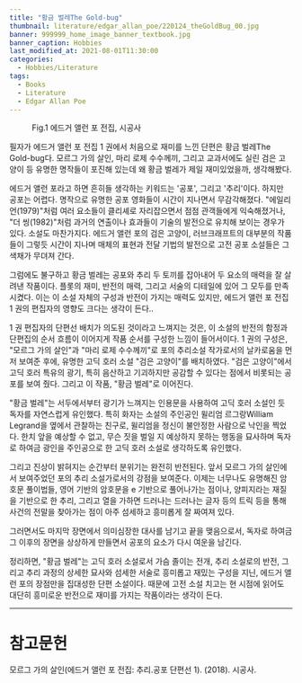```yaml
---
title: "황금 벌레The Gold-bug"
thumbnail: literature/edgar_allan_poe/220124_theGoldBug_00.jpg
banner: 999999_home_image_banner_textbook.jpg
banner_caption: Hobbies
last_modified_at: 2021-08-01T11:30:00
categories:
  - Hobbies/Literature
tags:
  - Books
  - Literature
  - Edgar Allan Poe
---
```


<figure class="align-center" style="width: 200px">
  <a href="/assets/images/literature/edgar_allan_poe/220120_EdgarAllanPoe_00.jpg">
  <img src="{{ site.url }}{{ site.baseurl }}/assets/images/literature/edgar_allan_poe/220120_EdgarAllanPoe_00.jpg" alt="">
  </a>
  <figcaption>
  Fig.1 에드거 앨런 포 전집, 시공사
  </figcaption>
</figure>

필자가 에드거 앨런 포 전집 1 권에서 처음으로 재미를 느낀 단편은 황금 벌레The Gold-bug다. 모르그 가의 살인, 마리 로제 수수께끼, 그리고 교과서에도 실린 검은 고양이 등 유명한 명작들이 포진해 있는데 왜 황금 벌레가 제일 재미있었을까, 생각해봤다.

에드거 앨런 포라고 하면 흔히들 생각하는 키워드는 '공포', 그리고 '추리'이다. 하지만 공포는 어렵다. 명작으로 유명한 공포 영화들이 시간이 지나면서 무감각해졌다. "에일리언(1979)"처럼 여러 요소들이 클리셰로 자리잡으면서 점점 관객들에게 익숙해졌거나, "더 씽(1982)"처럼 과거의 연출이나 효과들이 기술의 발전으로 유치해 보이는 경우가 있다. 소설도 마찬가지다. 에드거 앨런 포의 검은 고양이, 러브크래프트의 대부분의 작품들이 그렇듯 시간이 지나며 매체의 표현과 전달 기법의 발전으로 고전 공포 소설들은 그 색채가 무뎌져 간다.

그럼에도 불구하고 황금 벌레는 공포와 추리 두 토끼를 잡아내어 두 요소의 매력을 잘 살려낸 작품이다. 플롯의 재미, 반전의 매력, 그리고 서술의 디테일에 있어 그 모두를 만족시켰다. 이는 이 소설 자체의 구성과 반전이 가지는 매력도 있지만, 에드거 앨런 포 전집 1 권의 편집자의 영향도 크다는 생각이 든다..

1 권 편집자의 단편선 배치가 의도된 것이라고 느껴지는 것은, 이 소설의 반전의 함정과 단편집의 순서 흐름이 이어지게 작품 순서를 구성한 느낌이 들어서이다. 1 권의 구성은, "모르그 가의 살인"과 "마리 로제 수수께끼"로 포의 추리소설 작가로서의 날카로움을 먼저 보여준 후에, 유명한 고딕 호러 소설 "검은 고양이"를 배치하였다. "검은 고양이"에서 고딕 호러 특유의 광기, 특히 음산하고 기괴하지만 공감할 수 있다는 점에서 비롯되는 공포를 보여 줬다. 그리고 이 작품, "황금 벌레"로 이어진다.

"황금 벌레"는 서두에서부터 광기가 느껴지는 인용문을 사용하여 고딕 호러 소설인 듯 독자를 자연스럽게 유인했다. 특히 화자는 소설의 주인공인 윌리엄 르그랑William Legrand을 옆에서 관찰하는 친구로, 윌리엄을 정신이 불안정한 사람으로 낙인을 찍었다. 한치 앞을 예상할 수 없고, 무슨 짓을 벌일 지 예상하지 못하는 행동을 묘사하며 독자로 하여금 광인을 주인공으로 한 고딕 호러 소설로 생각하도록 유인했다.

그리고 진상이 밝혀지는 순간부터 분위기는 완전히 반전된다. 앞서 모르그 가의 살인에서 보여주었던 포의 추리 소설가로서의 강점을 보여준다. 이제는 너무나도 유명해진 암호문 풀이법들, 영어 기반의 암호문을 e 기반으로 풀어나가는 점이나, 양피지라는 재질을 기반으로 한 추리, 그리고 열을 가하면 드러나는 드러나는 글자 등의 트릭 등을 통해 사건의 전말을 찾아가는 점이 아주 섬세하고 흥미롭게 잘 짜여져 있다.

그러면서도 마지막 장면에서 의미심장한 대사를 남기고 끝을 맺음으로서, 독자로 하여금 그 이후의 장면을 상상하게 만들면서 공포의 요소가 다시 여운을 남긴다.

정리하면, "황금 벌레"는 고딕 호러 소설로서 가슴 졸이는 전개, 추리 소설로의 반전, 그리고 추리 과정의 상세한 묘사와 섬세한 서술로 흥미롭고 재밌는 구성을 지닌, 에드거 앨런 포의 장점만을 집대성한 단편 소설이다. 때문에 고전 소설 치고는 현 시점에 읽어도 대단히 흥미로운 반전으로 재미를 가지는 작품이라는 생각이 든다.

---
# 참고문헌

모르그 가의 살인(에드거 앨런 포 전집: 추리.공포 단편선 1). (2018). 시공사.
